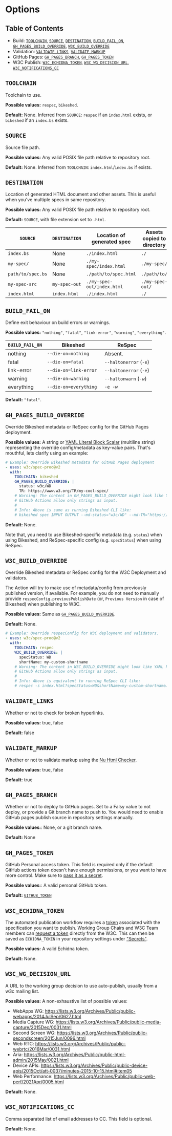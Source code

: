 # Options

## Table of Contents

- Build: [`TOOLCHAIN`](#toolchain), [`SOURCE`](#source), [`DESTINATION`](#destination), [`BUILD_FAIL_ON`](#build_fail_on), [`GH_PAGES_BUILD_OVERRIDE`](#gh_pages_build_override), [`W3C_BUILD_OVERRIDE`](#w3c_build_override)
- Validation: [`VALIDATE_LINKS`](#validate_links), [`VALIDATE_MARKUP`](#validate_markup)
- GitHub Pages: [`GH_PAGES_BRANCH`](#gh_pages_branch), [`GH_PAGES_TOKEN`](#gh_pages_token)
- W3C Publish: [`W3C_ECHIDNA_TOKEN`](#w3c_echidna_token), [`W3C_WG_DECISION_URL`](#w3c_wg_decision_url), [`W3C_NOTIFICATIONS_CC`](#w3c_notifications_cc)

## `TOOLCHAIN`

Toolchain to use.

**Possible values:** `respec`, `bikeshed`.

**Default:** None. Inferred from `SOURCE`: `respec` if an `index.html` exists, or `bikeshed` if an `index.bs` exists.

## `SOURCE`

Source file path.

**Possible values:** Any valid POSIX file path relative to repository root.

**Default:** None. Inferred from `TOOLCHAIN`: `index.html`/`index.bs` if exists.

## `DESTINATION`

Location of generated HTML document and other assets. This is useful when you've multiple specs in same repository.

**Possible values:** Any valid POSIX file path relative to repository root.

**Default:** `SOURCE`, with file extension set to `.html`.

| `SOURCE`          | `DESTINATION` | Location of generated spec | Assets copied to directory |
| ----------------- | ------------- | -------------------------- | -------------------------- |
| `index.bs`        | None          | `./index.html`             | `./`                       |
| `my-spec/`        | None          | `./my-spec/index.html`     | `./my-spec/`               |
| `path/to/spec.bs` | None          | `./path/to/spec.html`      | `./path/to/`               |
| `my-spec-src`     | `my-spec-out` | `./my-spec-out/index.html` | `./my-spec-out/`           |
| `index.html`      | `index.html`  | `./index.html`             | `./`                       |

## `BUILD_FAIL_ON`

Define exit behaviour on build errors or warnings.

**Possible values:** `"nothing"`, `"fatal"`, `"link-error"`, `"warning"`, `"everything"`.

| `BUILD_FAIL_ON` | Bikeshed               | ReSpec                 |
| --------------- | ---------------------- | ---------------------- |
| nothing         | `--die-on=nothing`     | Absent.                |
| fatal           | `--die-on=fatal `      | `--haltonerror` (`-e`) |
| link-error      | `--die-on=link-error`  | `--haltonerror` (`-e`) |
| warning         | `--die-on=warning `    | `--haltonwarn` (`-w`)  |
| everything      | `--die-on=everything ` | `-e -w`                |

**Default:** `"fatal"`.

## `GH_PAGES_BUILD_OVERRIDE`

Override Bikeshed metadata or ReSpec config for the GitHub Pages deployment.

**Possible values:** A string or [YAML Literal Block Scalar](https://stackoverflow.com/a/15365296) (multiline string) representing the override config/metadata as key-value pairs. That's mouthful, lets clarify using an example:

```yaml
# Example: Override Bikeshed metadata for GitHub Pages deployment
- uses: w3c/spec-prod@v2
  with:
    TOOLCHAIN: bikeshed
    GH_PAGES_BUILD_OVERRIDE: |
      status: w3c/WD
      TR: https://www.w3.org/TR/my-cool-spec/
    # Warning: The content in GH_PAGES_BUILD_OVERRIDE might look like YAML key-value pairs, but it's actually a string.
    # GitHub Actions allow only strings as input.
    #
    # Info: Above is same as running Bikeshed CLI like:
    # bikeshed spec INPUT OUTPUT --md-status="w3c/WD" --md-TR="https://www.w3.org/TR/my-cool-spec/"
```

**Default:** None.

Note that, you need to use Bikeshed-specific metadata (e.g. `status`) when using Bikeshed, and ReSpec-specific config (e.g. `specStatus`) when using ReSpec.

## `W3C_BUILD_OVERRIDE`

Override Bikeshed metadata or ReSpec config for the W3C Deployment and validators.

The Action will try to make use of metadata/config from previously published version, if available. For example, you do not need to manually provide `respecConfig.previousPublishDate` (or, `Previous Version` in case of Bikeshed) when publishing to W3C.

**Possible values:** Same as [`GH_PAGES_BUILD_OVERRIDE`](#gh_pages_build_override).

**Default:** None.

```yaml
# Example: Override respecConfig for W3C deployment and validators.
- uses: w3c/spec-prod@v2
  with:
    TOOLCHAIN: respec
    W3C_BUILD_OVERRIDE: |
      specStatus: WD
      shortName: my-custom-shortname
    # Warning: The content in W3C_BUILD_OVERRIDE might look like YAML key-value pairs, but it's actually a string.
    # GitHub Actions allow only strings as input.
    #
    # Info: Above is equivalent to running ReSpec CLI like:
    # respec -s index.html?specStatus=WD&shortName=my-custom-shortname… -o OUTPUT
```

## `VALIDATE_LINKS`

Whether or not to check for broken hyperlinks.

**Possible values:** true, false

**Default:** false

## `VALIDATE_MARKUP`

Whether or not to validate markup using the [Nu Html Checker](https://github.com/validator/validator).

**Possible values:** true, false

**Default:** true

## `GH_PAGES_BRANCH`

Whether or not to deploy to GitHub pages. Set to a Falsy value to not deploy, or provide a Git branch name to push to. You would need to enable GitHub pages publish source in repository settings manually.

**Possible values:**: None, or a git branch name.

**Default:** None

## `GH_PAGES_TOKEN`

GitHub Personal access token. This field is required only if the default GitHub actions token doesn't have enough permissions, or you want to have more control. Make sure to [pass it as a secret](https://docs.github.com/en/actions/configuring-and-managing-workflows/creating-and-storing-encrypted-secrets).

**Possible values:**: A valid personal GitHub token.

**Default:** [`GITHUB_TOKEN`](https://docs.github.com/en/actions/configuring-and-managing-workflows/authenticating-with-the-github_token)

## `W3C_ECHIDNA_TOKEN`

The automated publication workflow requires a [token](https://github.com/w3c/echidna/wiki/Token-creation) associated with the specification you want to publish. Working Group Chairs and W3C Team members can [request a token](https://www.w3.org/Web/publications/register) directly from the W3C. This can then be saved as `ECHIDNA_TOKEN` in your repository settings under ["Secrets"](https://user-images.githubusercontent.com/870154/81380287-f9579f80-914d-11ea-84bc-5707bff75dba.png).

**Possible values:** A valid Echidna token.

**Default:** None.

## `W3C_WG_DECISION_URL`

A URL to the working group decision to use auto-publish, usually from a w3c mailing list.

**Possible values:** A non-exhaustive list of possible values:

- WebApps WG: https://lists.w3.org/Archives/Public/public-webapps/2014JulSep/0627.html
- Media Capture WG: https://lists.w3.org/Archives/Public/public-media-capture/2015Dec/0031.html
- Second Screen WG: https://lists.w3.org/Archives/Public/public-secondscreen/2015Jun/0096.html
- Web RTC: https://lists.w3.org/Archives/Public/public-webrtc/2016Mar/0031.html
- Aria: https://lists.w3.org/Archives/Public/public-html-admin/2015May/0021.html
- Device APIs: https://lists.w3.org/Archives/Public/public-device-apis/2015Oct/att-0037/minutes-2015-10-15.html#item05
- Web Performance: https://lists.w3.org/Archives/Public/public-web-perf/2021Apr/0005.html

**Default:** None.

## `W3C_NOTIFICATIONS_CC`

Comma separated list of email addresses to CC. This field is optional.

**Default:** None.
